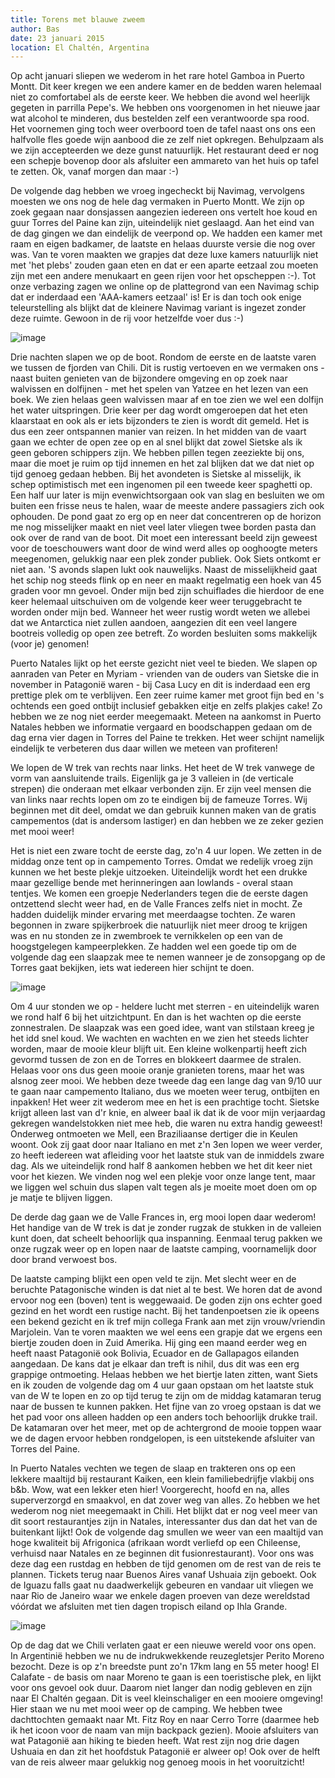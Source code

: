 ```yaml
---
title: Torens met blauwe zweem
author: Bas
date: 23 januari 2015
location: El Chaltén, Argentina
---
```

Op acht januari sliepen we wederom in het rare hotel Gamboa in Puerto Montt. Dit keer kregen we een andere kamer en de bedden waren helemaal niet zo comfortabel als de eerste keer. We hebben die avond wel heerlijk gegeten in parrilla Pepe's. We hebben ons voorgenomen in het nieuwe jaar wat alcohol te minderen, dus bestelden zelf een verantwoorde spa rood. Het voornemen ging toch weer overboord toen de tafel naast ons ons een halfvolle fles goede wijn aanbood die ze zelf niet opkregen. Behulpzaam als we zijn accepteerden we deze gunst natuurlijk. Het restaurant deed er nog een schepje bovenop door als afsluiter een ammareto van het huis op tafel te zetten. Ok, vanaf morgen dan maar :-)

De volgende dag hebben we vroeg ingecheckt bij Navimag, vervolgens moesten we ons nog de hele dag vermaken in Puerto Montt. We zijn op zoek gegaan naar donsjassen aangezien iedereen ons vertelt hoe koud en guur Torres del Paine kan zijn, uiteindelijk niet geslaagd. Aan het eind van de dag gingen we dan eindelijk de veerpond op. We hadden een kamer met raam en eigen badkamer, de laatste en helaas duurste versie die nog over was. Van te voren maakten we grapjes dat deze luxe kamers natuurlijk niet met 'het plebs' zouden gaan eten en dat er een aparte eetzaal zou moeten zijn met een andere menukaart en geen rijen voor het opscheppen :-). Tot onze verbazing zagen we online op de plattegrond van een Navimag schip dat er inderdaad een 'AAA-kamers eetzaal' is! Er is dan toch ook enige teleurstelling als blijkt dat de kleinere Navimag variant is ingezet zonder deze ruimte. Gewoon in de rij voor hetzelfde voer dus :-) 

![image](https://cloud.githubusercontent.com/assets/8626944/5886044/c835e67e-a363-11e4-97ef-f48978f17f19.jpg)

Drie nachten slapen we op de boot. Rondom de eerste en de laatste varen we tussen de fjorden van Chili. Dit is rustig vertoeven en we vermaken ons - naast buiten genieten van de bijzondere omgeving en op zoek naar walvissen en dolfijnen - met het spelen van Yatzee en het lezen van een boek. We zien helaas geen walvissen maar af en toe zien we wel een dolfijn het water uitspringen. Drie keer per dag wordt omgeroepen dat het eten klaarstaat en ook als er iets bijzonders te zien is wordt dit gemeld. Het is dus een zeer ontspannen manier van reizen. In het midden van de vaart gaan we echter de open zee op en al snel blijkt dat zowel Sietske als ik geen geboren schippers zijn. We hebben pillen tegen zeeziekte bij ons, maar die moet je ruim op tijd innemen en het zal blijken dat we dat niet op tijd genoeg gedaan hebben. Bij het avondeten is Sietske al misselijk, ik schep optimistisch met een ingenomen pil een tweede keer spaghetti op. Een half uur later is mijn evenwichtsorgaan ook van slag en besluiten we om buiten een frisse neus te halen, waar de meeste andere passagiers zich ook ophouden. De pond gaat zo erg op en neer dat concentreren op de horizon me nog misselijker maakt en niet veel later vliegen twee borden pasta dan ook over de rand van de boot. Dit moet een interessant beeld zijn geweest voor de toeschouwers want door de wind werd alles op ooghoogte meters meegenomen, gelukkig naar een plek zonder publiek. Ook Siets ontkomt er niet aan. 'S avonds slapen lukt ook nauwelijks. Naast de misselijkheid gaat het schip nog steeds flink op en neer en maakt regelmatig een hoek van 45 graden voor mn gevoel. Onder mijn bed zijn schuiflades die hierdoor de ene keer helemaal uitschuiven om de volgende keer weer teruggebracht te worden onder mijn bed. Wanneer het weer rustig wordt weten we allebei dat we Antarctica niet zullen aandoen, aangezien dit een veel langere bootreis volledig op open zee betreft. Zo worden besluiten soms makkelijk (voor je) genomen!

Puerto Natales lijkt op het eerste gezicht niet veel te bieden. We slapen op aanraden van Peter en Myriam - vrienden van de ouders van Sietske die in november in Patagonië waren - bij Casa Lucy en dit is inderdaad een erg prettige plek om te verblijven. Een zeer ruime kamer met groot fijn bed en 's ochtends een goed ontbijt inclusief gebakken eitje en zelfs plakjes cake! Zo hebben we ze nog niet eerder meegemaakt. Meteen na aankomst in Puerto Natales hebben we informatie vergaard en boodschappen gedaan om de dag erna vier dagen in Torres del Paine te trekken. Het weer schijnt namelijk eindelijk te verbeteren dus daar willen we meteen van profiteren!

We lopen de W trek van rechts naar links. Het heet de W trek vanwege de vorm van aansluitende trails. Eigenlijk ga je 3 valleien in (de verticale strepen) die onderaan met elkaar verbonden zijn. Er zijn veel mensen die van links naar rechts lopen om zo te eindigen bij de fameuze Torres. Wij beginnen met dit deel, omdat we dan gebruik kunnen maken van de gratis campementos (dat is andersom lastiger) en dan hebben we ze zeker gezien met mooi weer! 

Het is niet een zware tocht de eerste dag, zo'n 4 uur lopen. We zetten in de middag onze tent op in campemento Torres. Omdat we redelijk vroeg zijn kunnen we het beste plekje uitzoeken. Uiteindelijk wordt het een drukke maar gezellige bende met herinneringen aan lowlands - overal staan tentjes. We komen een groepje Nederlanders tegen die de eerste dagen ontzettend slecht weer had, en de Valle Frances zelfs niet in mocht. Ze hadden duidelijk minder ervaring met meerdaagse tochten. Ze waren begonnen in zware spijkerbroek die natuurlijk niet meer droog te krijgen was en nu stonden ze in zwembroek te vernikkelen op een van de hoogstgelegen kampeerplekken. Ze hadden wel een goede tip om de volgende dag een slaapzak mee te nemen wanneer je de zonsopgang op de Torres gaat bekijken, iets wat iedereen hier schijnt te doen. 

![image](https://cloud.githubusercontent.com/assets/8626944/5886045/e3450558-a363-11e4-8c7e-49debf36321e.jpg)

Om 4 uur stonden we op - heldere lucht met sterren - en uiteindelijk waren we rond half 6 bij het uitzichtpunt. En dan is het wachten op die eerste zonnestralen. De slaapzak was een goed idee, want van stilstaan kreeg je het idd snel koud. We wachten en wachten en we zien het steeds lichter worden, maar de mooie kleur blijft uit. Een kleine wolkenpartij heeft zich gevormd tussen de zon en de Torres en blokkeert daarmee de stralen. Helaas voor ons dus geen mooie oranje granieten torens, maar het was alsnog zeer mooi. We hebben deze tweede dag een lange dag van 9/10 uur te gaan naar campemento Italiano, dus we moeten weer terug, ontbijten en inpakken! Het weer zit wederom mee en het is een prachtige tocht. Sietske krijgt alleen last van d'r knie, en alweer baal ik dat ik de voor mijn verjaardag gekregen wandelstokken niet mee heb, die waren nu extra handig geweest! Onderweg ontmoeten we Mell, een Braziliaanse dertiger die in Keulen woont. Ook zij gaat door naar Italiano en met z'n 3en lopen we weer verder, zo heeft iedereen wat afleiding voor het laatste stuk van de inmiddels zware dag. Als we uiteindelijk rond half 8 aankomen hebben we het dit keer niet voor het kiezen. We vinden nog wel een plekje voor onze lange tent, maar we liggen wel schuin dus slapen valt tegen als je moeite moet doen om op je matje te blijven liggen. 

De derde dag gaan we de Valle Frances in, erg mooi lopen daar wederom! Het handige van de W trek is dat je zonder rugzak de stukken in de valleien kunt doen, dat scheelt behoorlijk qua inspanning. Eenmaal terug pakken we onze rugzak weer op en lopen naar de laatste camping, voornamelijk door door brand verwoest bos. 

De laatste camping blijkt een open veld te zijn. Met slecht weer en de beruchte Patagonische winden is dat niet al te best. We horen dat de avond ervoor nog een (boven) tent is weggewaaid. De goden zijn ons echter goed gezind en het wordt een rustige nacht. Bij het tandenpoetsen zie ik opeens een bekend gezicht en ik tref mijn collega Frank aan met zijn vrouw/vriendin Marjolein. Van te voren maakten we wel eens een grapje dat we ergens een biertje zouden doen in Zuid Amerika. Hij ging een maand eerder weg en heeft naast Patagonië ook Bolivia, Ecuador en de Gallapagos eilanden aangedaan. De kans dat je elkaar dan treft is nihil, dus dit was een erg grappige ontmoeting. Helaas hebben we het biertje laten zitten, want Siets en ik zouden de volgende dag om 4 uur gaan opstaan om het laatste stuk van de W te lopen en zo op tijd terug te zijn om de middag katamaran terug naar de bussen te kunnen pakken. Het fijne van zo vroeg opstaan is dat we het pad voor ons alleen hadden op een anders toch behoorlijk drukke trail. De katamaran over het meer, met op de achtergrond de mooie toppen waar we de dagen ervoor hebben rondgelopen, is een uitstekende afsluiter van Torres del Paine. 

In Puerto Natales vechten we tegen de slaap en trakteren ons op een lekkere maaltijd bij restaurant Kaiken, een klein familiebedrijfje vlakbij ons b&b. Wow, wat een lekker eten hier! Voorgerecht, hoofd en na, alles superverzorgd en smaakvol, en dat zover weg van alles. Zo hebben we het wederom nog niet meegemaakt in Chili. Het blijkt dat er nog veel meer van dit soort restaurantjes zijn in Natales, interessanter dus dan dat het van de buitenkant lijkt! Ook de volgende dag smullen we weer van een maaltijd van hoge kwaliteit bij Afrigonica (afrikaan wordt verliefd op een Chileense, verhuisd naar Natales en ze beginnen dit fusionrestaurant). Voor ons was deze dag een rustdag en hebben de tijd genomen om de rest van de reis te plannen. Tickets terug naar Buenos Aires vanaf Ushuaia zijn geboekt. Ook de Iguazu falls gaat nu daadwerkelijk gebeuren en vandaar uit vliegen we naar Rio de Janeiro waar we enkele dagen proeven van deze wereldstad vóórdat we afsluiten met tien dagen tropisch eiland op Ihla Grande. 

![image](https://cloud.githubusercontent.com/assets/8626944/5886051/03beb4e6-a364-11e4-9e3d-73d8886f4fb0.jpg)

Op de dag dat we Chili verlaten gaat er een nieuwe wereld voor ons open. In Argentinië hebben we nu de indrukwekkende reuzegletsjer Perito Moreno bezocht. Deze is op z'n breedste punt zo'n 17km lang en 55 meter hoog! El Calafate - de basis om naar Moreno te gaan is een toeristische plek, en lijkt voor ons gevoel ook duur. Daarom niet langer dan nodig gebleven en zijn naar El Chaltén gegaan. Dit is veel kleinschaliger en een mooiere omgeving! Hier staan we nu met mooi weer op de camping. We hebben twee dachttochten gemaakt naar Mt. Fitz Roy en naar Cerro Torre (daarmee heb ik het icoon voor de naam van mijn backpack gezien). Mooie afsluiters van wat Patagonië aan hiking te bieden heeft. Wat rest zijn nog drie dagen Ushuaia en dan zit het hoofdstuk Patagonië er alweer op! Ook over de helft van de reis alweer maar gelukkig nog genoeg moois in het vooruitzicht! 
